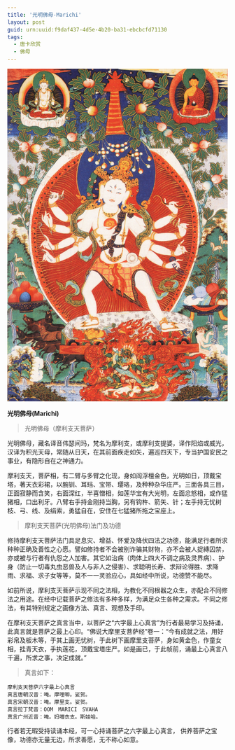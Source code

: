 ```yaml
---
title: '光明佛母-Marichi'
layout: post
guid: urn:uuid:f9daf437-4d5e-4b20-ba31-ebcbcfd71130
tags:
  - 唐卡欣赏
  - 佛母
---
```



[![](/media/files/2008/02/15/Marichi.png)](http://7vikpt.com1.z0.glb.clouddn.com/Marichi.png)

**光明佛母(Marichi)**

>光明佛母（摩利支天菩萨）

光明佛母，藏名译音伟瑟间玛，梵名为摩利支，或摩利支提婆，译作阳焰或威光，汉译为积光天母，常随从日天，在其前面疾走如矢，遍巡四天下，专当护国安民之事业，有隐形自在之神通力。

摩利支天，菩萨相，有二臂与多臂之化现，身如阎浮檀金色，光明如日，顶戴宝塔，著天衣彩裙，以腕钏、耳珰、宝带、璎珞，及种种杂华庄严。三面各具三目，正面寂静而含笑，右面深红，半喜憎相，如莲华宝有大光明，左面忿怒相，或作猛猪相，口出利牙。八臂右手持金刚持当胸，另有钩杵、箭矢、针；左手持无忧树枝、弓、线、及绢索，勇猛自在，安住在七猛猪所拖之宝座上。

>摩利支天菩萨(光明佛母)法门及功德

修持摩利支天菩萨法门具足息灾、增益、怀爱及降伏四法之功德，能满足行者所求种种正确及善性之心愿。譬如修持者不会被别诈骗其财物，亦不会被人捉縳囚禁，亦或被与行者有仇怨之人加害。其它如治病（肉体上四大不调之病及灵界病）、护身（防止一切毒丸虫恶兽及人与非人之侵害）、求聪明长寿、求辩论得胜、求降雨、求福、求子女等等，莫不一一灵验应心，具如经中所说，功德赞不能尽。 

如前所说，摩利支天菩萨示现不同之法相，为教化不同根器之众生，亦配合不同修法之用途。在经中记载菩萨之修法有多种多样，为满足众生各种之需求。不同之修法，有其特别规定之画像方法、真言、观想及手印。

在摩利支天菩萨之真言当中，以菩萨之“六字最上心真言”为行者最易学习及持诵，此真言就是菩萨之最上心印。“佛说大摩里支菩萨经”卷一：“今有成就之法，用好彩帛及板木等，于其上画无忧树，于此树下画摩里支菩萨，身如黄金色，作童女相，挂青天衣，手执莲花，顶戴宝塔庄严。如是画已，于此帧前，诵最上心真言八千遍，所求之事，决定成就。” 

>真言如下： 

```
摩利支天菩萨六字最上心真言 
真言唐朝汉音：唵。摩哩唧。娑贺。 
真言宋朝汉音：唵。摩里支。娑贺。 
真言拉丁梵音：OOM　MARICI　SVAHA 
真言广州近音：唵。妈喱衣支。斯娃哈。 
```

行者若无暇受持读诵本经，可一心持诵菩萨之六字最上心真言， 供养菩萨之宝像，功德亦无量无边，所求善愿，无不称心如意。 